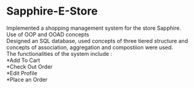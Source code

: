 # Sapphire-E-Store
Implemented a shopping management system for the store Sapphire. <br />
Use of OOP and OOAD concepts<br /> 
Designed an SQL database, used concepts of three tiered structure and concepts of association, aggregation and compostiion were used.<br />
The functionalities of the system include :<br />
  *Add To Cart<br />
  *Check Out Order<br />
  *Edit Profile<br /> 
  *Place an Order<br />
